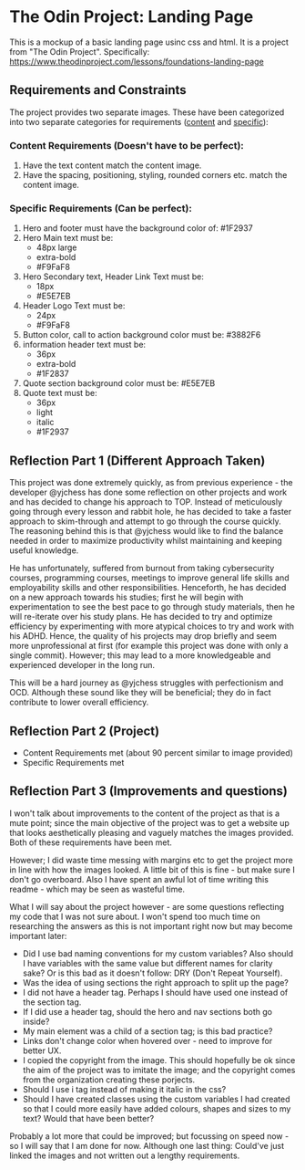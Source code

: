 # The Odin Project: Landing Page
This is a mockup of a basic landing page usinc css and html.
It is a project from "The Odin Project". Specifically: https://www.theodinproject.com/lessons/foundations-landing-page

## Requirements and Constraints
The project provides two separate images. These have been categorized into two separate categories for requirements ([content](https://cdn.statically.io/gh/TheOdinProject/curriculum/81a5d553f4073e593d23a6ab00d50eef8620796d/foundations/html_css/project/imgs/01.png) and [specific](https://cdn.statically.io/gh/TheOdinProject/curriculum/81a5d553f4073e593d23a6ab00d50eef8620796d/foundations/html_css/project/imgs/02.png)):

### **Content Requirements (Doesn't have to be perfect)**:
1. Have the text content match the content image.
2. Have the spacing, positioning, styling, rounded corners etc. match the content image.


### **Specific Requirements (Can be perfect)**:
1. Hero and footer must have the background color of: #1F2937
2. Hero Main text must be: 
    - 48px large
    - extra-bold
    - #F9FaF8
3. Hero Secondary text, Header Link Text must be: 
    - 18px
    - #E5E7EB
4. Header Logo Text must be:
    - 24px
    - #F9FaF8
5. Button color, call to action background color must be: #3882F6
6. information header text must be:
    - 36px
    - extra-bold
    - #1F2837
7. Quote section background color must be: #E5E7EB
8. Quote text must be:
    - 36px
    - light
    - italic
    - #1F2937


## Reflection Part 1 (Different Approach Taken)
This project was done extremely quickly, as from previous experience - the developer @yjchess has done some reflection on other projects and work and has decided to change his approach to TOP. Instead of meticulously going through every lesson and rabbit hole, he has decided to take a faster approach to skim-through and attempt to go through the course quickly. The reasoning behind this is that @yjchess would like to find the balance needed in order to maximize productivity whilst maintaining and keeping useful knowledge.

He has unfortunately, suffered from burnout from taking cybersecurity courses, programming courses, meetings to improve general life skills and employability skills and other responsibilities. Henceforth, he has decided on a new approach towards his studies; first he will begin with experimentation to see the best pace to go through study materials, then he will re-iterate over his study plans. He has decided to try and optimize efficiency by experimenting with more atypical choices to try and work with his ADHD. Hence, the quality of his projects may drop briefly and seem more unprofessional at first (for example this project was done with only a single commit). However; this may lead to a more knowledgeable and experienced developer in the long run.

This will be a hard journey as @yjchess struggles with perfectionism and OCD. Although these sound like they will be beneficial; they do in fact contribute to lower overall efficiency.

## Reflection Part 2 (Project)
- Content Requirements met (about 90 percent similar to image provided)
- Specific Requirements met

## Reflection Part 3 (Improvements and questions)
I won't talk about improvements to the content of the project as that is a mute point; since the main objective of the project was to get a website up that looks aesthetically pleasing and vaguely matches the images provided. Both of these requirements have been met.

However; I did waste time messing with margins etc to get the project more in line with how the images looked. A little bit of this is fine - but make sure I don't go overboard. Also I have spent an awful lot of time writing this readme - which may be seen as wasteful time.

What I will say about the project however - are some questions reflecting my code that I was not sure about. I won't spend too much time on researching the answers as this is not important right now but may become important later:

- Did I use bad naming conventions for my custom variables? Also should I have variables with the same value but different names for clarity sake? Or is this bad as it doesn't follow: DRY (Don't Repeat Yourself).
- Was the idea of using sections the right approach to split up the page?
- I did not have a header tag. Perhaps I should have used one instead of the section tag.
- If I did use a header tag, should the hero and nav sections both go inside?
- My main element was a child of a section tag; is this bad practice?
- Links don't change color when hovered over - need to improve for better UX.
- I copied the copyright from the image. This should hopefully be ok since the aim of the project was to imitate the image; and the copyright comes from the organization creating these porjects.
- Should I use i tag instead of making it italic in the css?
- Should I have created classes using the custom variables I had created so that I could more easily have added colours, shapes and sizes to my text? Would that have been better?

Probably a lot more that could be improved; but focussing on speed now - so I will say that I am done for now. Although one last thing: Could've just linked the images and not written out a lengthy requirements.
